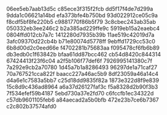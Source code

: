 06ee5eb7aab13d5c
c85ece3f315f2fcb
dd5f17f4de7d299a
9dda1c06621a14bd
efa373bfe4b750bd
93d022912ce05c9a
f8cdf5bf8fe220b5
c9881770f86b5f79
3c8cbec243ab35ab
050332eb3ee246c2
b2a385ad229ffe9c
5919eb15a2eaebc4
0804ffd012cb7a7c
1412280d7935b39b
11ae519c42019d7a
3afc09370d22cb4b
b71e80074d5778ff
9ebffd1729cc53c0
6b8d00d2c0eed66e
f4702281b75683aa
f095478cf6fb6b89
db3edb0c1f63842b
bfaa61dd87bcc462
cb54d8420c844314
67424413f23f6c04
a2f5b106f77def6f
7926995141380c7f
7a292e9cb2a70780
1d45a7b1a8286493
96297de1a71caf27
70a767521cca822f
baacc227a46ac5b9
8df23059a46a14c4
d4a6e1c7583a5bb7
c25d18dd9835f82a
1873e322d8f9e839
15c8d9c436ad8964
a6a37d26127faf3c
f5a8328d2b90f3b3
7f534efef59b4187
5ebd730a37e2fd70
c6fccfb1ec34322d
c57db9601105feb6
a84aecad2a5b0bfb
472e23b7ce6b7367
c2c802b37574afd0
